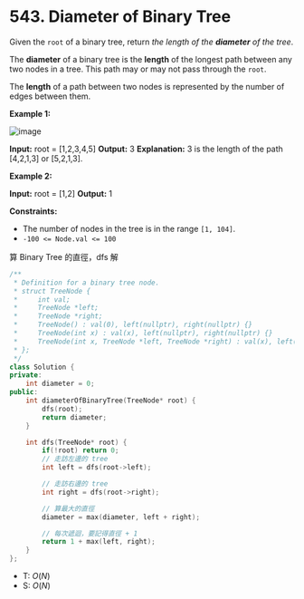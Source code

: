 # 543. Diameter of Binary Tree

Given the `root` of a binary tree, return _the length of the **diameter** of the tree_.

The **diameter** of a binary tree is the **length** of the longest path between any two nodes in a tree. This path may or may not pass through the `root`.

The **length** of a path between two nodes is represented by the number of edges between them.

**Example 1:**

![image](https://assets.leetcode.com/uploads/2021/03/06/diamtree.jpg)

**Input:** root = \[1,2,3,4,5\]
**Output:** 3
**Explanation:** 3 is the length of the path \[4,2,1,3\] or \[5,2,1,3\].

**Example 2:**

**Input:** root = \[1,2\]
**Output:** 1

**Constraints:**

- The number of nodes in the tree is in the range `[1, 104]`.
- `-100 <= Node.val <= 100`

算 Binary Tree 的直徑，dfs 解

```cpp
/**
 * Definition for a binary tree node.
 * struct TreeNode {
 *     int val;
 *     TreeNode *left;
 *     TreeNode *right;
 *     TreeNode() : val(0), left(nullptr), right(nullptr) {}
 *     TreeNode(int x) : val(x), left(nullptr), right(nullptr) {}
 *     TreeNode(int x, TreeNode *left, TreeNode *right) : val(x), left(left), right(right) {}
 * };
 */
class Solution {
private:
    int diameter = 0;
public:
    int diameterOfBinaryTree(TreeNode* root) {
        dfs(root);
        return diameter;
    }

    int dfs(TreeNode* root) {
        if(!root) return 0;
        // 走訪左邊的 tree
        int left = dfs(root->left);

        // 走訪右邊的 tree
        int right = dfs(root->right);

        // 算最大的直徑
        diameter = max(diameter, left + right);

        // 每次遞迴，要記得直徑 + 1
        return 1 + max(left, right);
    }
};
```

- T: $O(N)$
- S: $O(N)$
